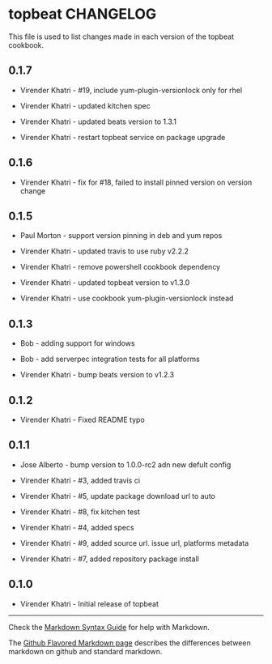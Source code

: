 topbeat CHANGELOG
=================

This file is used to list changes made in each version of the topbeat cookbook.

0.1.7
-----

- Virender Khatri - #19, include yum-plugin-versionlock only for rhel

- Virender Khatri - updated kitchen spec

- Virender Khatri - updated beats version to 1.3.1

- Virender Khatri - restart topbeat service on package upgrade

0.1.6
-----

- Virender Khatri - fix for #18, failed to install pinned version on version change

0.1.5
-----

- Paul Morton - support version pinning in deb and yum repos

- Virender Khatri - updated travis to use ruby v2.2.2

- Virender Khatri - remove powershell cookbook dependency

- Virender Khatri - updated topbeat version to v1.3.0

- Virender Khatri - use cookbook yum-plugin-versionlock instead

0.1.3
-----

- Bob - adding support for windows

- Bob - add serverpec integration tests for all platforms

- Virender Khatri - bump beats version to v1.2.3

0.1.2
-----

- Virender Khatri - Fixed README typo

0.1.1
-----

- Jose Alberto - bump version to 1.0.0-rc2 adn new defult config

- Virender Khatri - #3, added travis ci

- Virender Khatri - #5, update package download url to auto

- Virender Khatri - #8, fix kitchen test

- Virender Khatri - #4, added specs

- Virender Khatri - #9, added source url. issue url, platforms metadata

- Virender Khatri - #7, added repository package install


0.1.0
-----
- Virender Khatri - Initial release of topbeat

- - -
Check the [Markdown Syntax Guide](http://daringfireball.net/projects/markdown/syntax) for help with Markdown.

The [Github Flavored Markdown page](http://github.github.com/github-flavored-markdown/) describes the differences between markdown on github and standard markdown.
